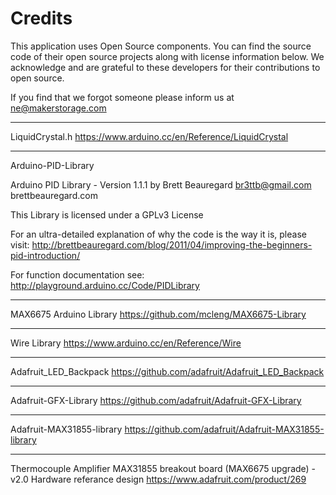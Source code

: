 
# Credits

This application uses Open Source components. You can find the source code of their open source projects along with license information below. We acknowledge and are grateful to these developers for their contributions to open source.

If you find that we forgot someone please inform us at ne@makerstorage.com



----
LiquidCrystal.h
https://www.arduino.cc/en/Reference/LiquidCrystal

----

Arduino-PID-Library

Arduino PID Library - Version 1.1.1
by Brett Beauregard <br3ttb@gmail.com> brettbeauregard.com

This Library is licensed under a GPLv3 License


For an ultra-detailed explanation of why the code is the way it is, please visit: 
http://brettbeauregard.com/blog/2011/04/improving-the-beginners-pid-introduction/

For function documentation see:  http://playground.arduino.cc/Code/PIDLibrary

----

MAX6675 Arduino Library
https://github.com/mcleng/MAX6675-Library

----

Wire Library
https://www.arduino.cc/en/Reference/Wire

----

Adafruit_LED_Backpack
https://github.com/adafruit/Adafruit_LED_Backpack

----

Adafruit-GFX-Library
https://github.com/adafruit/Adafruit-GFX-Library

----

Adafruit-MAX31855-library
https://github.com/adafruit/Adafruit-MAX31855-library

----

Thermocouple Amplifier MAX31855 breakout board (MAX6675 upgrade) - v2.0
Hardware referance design
https://www.adafruit.com/product/269


